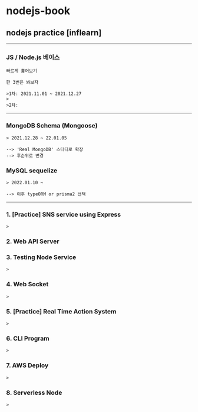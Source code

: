 # nodejs-book
## nodejs practice [inflearn]

---
### JS / Node.js 베이스

    빠르게 훑어보기
 
    한 3번은 봐보자

    >1차: 2021.11.01 ~ 2021.12.27 
    > 
    >2차:

---

### MongoDB Schema (Mongoose)

    > 2021.12.28 ~ 22.01.05

    --> 'Real MongoDB' 스터디로 확장
    --> 후순위로 변경

### MySQL sequelize

    > 2022.01.10 ~

    --> 이후 typeORM or prisma2 선택

---

### 1. [Practice] SNS service using Express
    
    >

### 2. Web API Server

   >

### 3. Testing Node Service

    >

### 4. Web Socket

    >

### 5. [Practice] Real Time Action System

    >

### 6. CLI Program

    >

### 7. AWS Deploy

    > 

### 8. Serverless Node

    >
